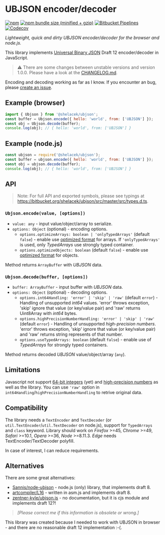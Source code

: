 # UBJSON encoder/decoder

[![npm](https://img.shields.io/npm/v/@shelacek/ubjson.svg)](https://www.npmjs.com/package/@shelacek/ubjson)
[![npm bundle size (minified + gzip)](https://img.shields.io/bundlephobia/minzip/@shelacek/ubjson.svg)](https://bundlephobia.com/result?p=@shelacek/ubjson)
[![Bitbucket Pipelines](https://img.shields.io/bitbucket/pipelines/shelacek/ubjson.svg)](https://bitbucket.org/shelacek/ubjson/addon/pipelines/home)
[![Codecov](https://img.shields.io/codecov/c/bb/shelacek/ubjson.svg)](https://codecov.io/bb/shelacek/ubjson)

*Lightweight, quick and dirty UBJSON encoder/decoder for the browser and node.js.*

This library implements [Universal Binary JSON] Draft 12 encoder/decoder in JavaScript.

> ⚠ There are some changes between unstable versions and version 1.0.0. Please have a look
> at the [CHANGELOG.md].

Encoding and decoding working as far as I know. If you encounter an bug, please [create an issue].

[Universal Binary JSON]: http://ubjson.org/
[create an issue]: https://bitbucket.org/shelacek/ubjson/issues
[CHANGELOG.md]: https://bitbucket.org/shelacek/ubjson/src/master/CHANGELOG.md


## Example (browser)

```js
import { Ubjson } from '@shelacek/ubjson';
const buffer = Ubjson.encode({ hello: 'world', from: ['UBJSON'] });
const obj = Ubjson.decode(buffer);
console.log(obj); // { hello: 'world', from: ['UBJSON'] }
```


## Example (node.js)

```js
const ubjson = require('@shelacek/ubjson');
const buffer = ubjson.encode({ hello: 'world', from: ['UBJSON'] });
const obj = ubjson.decode(buffer);
console.log(obj); // { hello: 'world', from: ['UBJSON'] }
```


## API

> Note: For full API and exported symbols, please see typings at
> https://bitbucket.org/shelacek/ubjson/src/master/src/types.d.ts.


### `Ubjson.encode(value, [options])`

- `value: any` - input value/object/array to serialize.
- `options: Object` (optional) - encoding options.
  - `options.optimizeArrays: boolean | 'onlyTypedArrays'` (default `false`) - enable use
    [optimized format] for arrays. If `'onlyTypedArrays'` is used, only *TypedArrays* use strongly
    typed container.
  - `options.optimizeObjects: boolean` (default `false`) - enable use [optimized format]
    for objects.

Method returns `ArrayBuffer` with *UBJSON* data.

[optimized format]: http://ubjson.org/type-reference/container-types/#optimized-format


### `Ubjson.decode(buffer, [options])`

- `buffer: ArrayBuffer` - input buffer with *UBJSON* data.
- `options: Object` (optional) - decoding options.
  - `options.int64Handling: 'error' | 'skip' | 'raw'` (default `error`) - Handling of unsupported
    *int64* values. 'error' throws exception, 'skip' ignore that value (or key/value pair) and 'raw'
    returns Uint8Array with *int64* bytes.
  - `options.highPrecisionNumberHandling: 'error' | 'skip' | 'raw'` (default `error`) - Handling
    of unsupported *high-precision numbers*. 'error' throws exception, 'skip' ignore that value
    (or key/value pair) and 'raw' returns string represents of that number.
  - `options.useTypedArrays: boolean` (default `false`) - enable use of *TypedArrays* for strongly
    typed containers.

Method returns decoded *UBJSON* value/object/array (`any`).


## Limitations

Javascript not support [64-bit integers]&nbsp;(yet) and [high-precision numbers] as well
as the library. You can use `'raw'` option in `int64Handling`/`highPrecisionNumberHandling`
to retrive original data.

[no-op value]: http://ubjson.org/type-reference/value-types/#noop
[64-bit integers]: http://ubjson.org/type-reference/value-types/#numeric-64bit
[high-precision numbers]: http://ubjson.org/type-reference/value-types/#numeric-gt-64bit


## Compatibility

The library needs a `TextEncoder` and `TextDecoder` (or `util.TextEncoder`/`util.TextDecoder`
on node.js), support for `TypedArrays` and `class` keyword. Library should work on
*Firefox*&nbsp;>=45, *Chrome*&nbsp;>=49, *Safari*&nbsp;>=10.1, *Opera*&nbsp;>=36,
*Node*&nbsp;>=8.11.3. *Edge* needs TextEncoder/TextDecoder polyfill.

In case of interest, I can reduce requirements.


## Alternatives

There are some great alternatives:

- [Sannis/node-ubjson] - node.js (only) library, that implements draft 8.
- [artcompiler/L16] - written in asm.js and implements draft 8.
- [zentner-kyle/ubjson.js] - no documentation, but it is cjs module and implements draft 12?!

> *\[Please correct me if this information is obsolete or wrong.\]*

This library was created because I needed to work with UBJSON in browser - and there are no
reasonable draft 12 implementation :-(.

[Sannis/node-ubjson]: https://github.com/Sannis/node-ubjson
[artcompiler/L16]: https://github.com/artcompiler/L16
[zentner-kyle/ubjson.js]: https://github.com/zentner-kyle/ubjson.js
